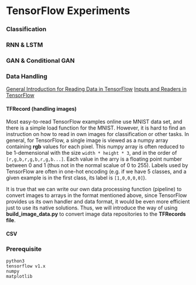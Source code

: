 # TensorFlow Experiments

### Classification

### RNN & LSTM

### GAN & Conditional GAN

### Data Handling
[General Introduction for Reading Data in TensorFlow](https://www.tensorflow.org/programmers_guide/reading_data)
[Inputs and Readers in TensorFlow](https://www.tensorflow.org/api_guides/python/io_ops#Readerss)
#### TFRecord (handling images)
Most easy-to-read TensorFlow examples online use MNIST data set, and there is a simple load function for the MNIST. However, it is hard to find an instruction on how to read in own images for classification or other tasks. In general, for TensorFlow, a single image is viewed as a numpy array containing **rgb** values for each pixel. This numpy array is often reduced to be 1-demensional with the size `width * height * 3`, and in the order of `[r,g,b,r,g,b,r,g,b...]`. Each value in the arry is a floating point number between 0 and 1 (thus not in the normal scalue of 0 to 255). Labels used by TensorFlow are often in one-hot encoding (e.g. if we have 5 classes, and a given example is in the first class, its label is `[1,0,0,0,0]`).

It is true that we can write our own data processing function (pipeline) to convert images to arrays in the format mentioned above, since TensorFlow provides us its own handler and data format, it would be even more efficient just to use its native solutions. Thus, we will introduce the way of using **build_image_data.py** to convert image data repositories to the **TFRecords file**.

#### CSV

### Prerequisite

```
python3
tensorflow v1.x
numpy
matplotlib
```
